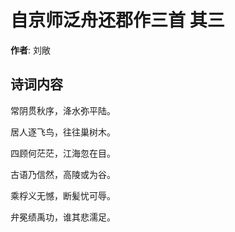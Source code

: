 # 自京师泛舟还郡作三首  其三

**作者**: 刘敞

## 诗词内容

常阴贯秋序，洚水弥平陆。

居人逐飞鸟，往往巢树木。

四顾何茫茫，江海忽在目。

古语乃信然，高陵或为谷。

乘桴义无憾，断髪忧可辱。

弁冕绩禹功，谁其悲濡足。

